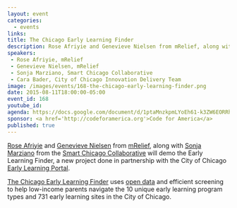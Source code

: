 ```yaml
---
layout: event
categories: 
  - events
links:
title: The Chicago Early Learning Finder
description: Rose Afriyie and Genevieve Nielsen from mRelief, along with Sonja Marziano from the Smart Chicago Collaborative will demo the Early Learning Finder, a new project done in partnership with the City of Chicago Early Learning Portal.
speakers:
 - Rose Afriyie, mRelief
 - Genevieve Nielsen, mRelief
 - Sonja Marziano, Smart Chicago Collaborative
 - Cara Bader, City of Chicago Innovation Delivery Team
image: /images/events/168-the-chicago-early-learning-finder.png
date: 2015-08-11T18:00:00-05:00
event_id: 168
youtube_id: 
agenda: https://docs.google.com/document/d/1ptaMnzkpmLYoEh61-k3ZW6EORRhvqPlPc4_0o4mHq-A/edit#
sponsor: <a href='http://codeforamerica.org'>Code for America</a>
published: true
---
```


[Rose Afriyie](https://twitter.com/RoseSAfriyie) and [Genevieve Nielsen](https://twitter.com/genev) from [mRelief](http://www.mrelief.com/), along with [Sonja Marziano](https://twitter.com/ssmarziano) from the [Smart Chicago Collaborative](http://smartchicagocollaborative.org) will demo the Early Learning Finder, a new project done in partnership with the City of Chicago [Early Learning Portal](http://chicagoearlylearning.org/).

[The Chicago Early Learning Finder](http://www.mrelief.com/early_learning_programs) uses [open data](https://data.cityofchicago.org/Education/Chicago-Early-Learning-Programs/ck29-hb9r) and efficient screening to help low-income parents navigate the 10 unique early learning program types and 731 early learning sites in the City of Chicago.